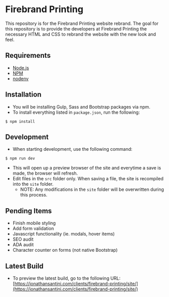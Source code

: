 # Firebrand PrintingThis repository is for the Firebrand Printing website rebrand.  The goal for this repository is to providethe developers at Firebrand Printing the necessary HTML and CSS to rebrand the website with the new look and feel.## Requirements- [Node.js](https://nodejs.org/en/)- [NPM](https://docs.npmjs.com/downloading-and-installing-node-js-and-npm)- [nodenv](https://github.com/nodenv/nodenv)## Installation- You will be installing Gulp, Sass and Bootstrap packages via npm.- To install everything listed in `package.json`, run the following:```$ npm install```## Development- When starting development, use the following command:```$ npm run dev```- This will open up a preview browser of the site and everytime a save is made, the browser will refresh.- Edit files in the `src` folder only.  When saving a file, the site is recompiled into the `site` folder.    - NOTE: Any modifications in the `site` folder will be overwritten during this process.## Pending Items- Finish mobile styling- Add form validation- Javascript functionality (ie. modals, hover items)- SEO audit- ADA audit- Character counter on forms (not native Bootstrap)## Latest Build- To preview the latest build, go to the following URL:[https://jonathansantini.com/clients/firebrand-printing/site/](https://jonathansantini.com/clients/firebrand-printing/site/)